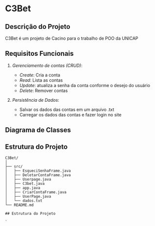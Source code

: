 # C3Bet

## Descrição do Projeto

C3Bet é um projeto de Cacino para o trabalho de POO da UNICAP

## Requisitos Funcionais

1. *Gerenciamento de contas (CRUD)*:
    - *Create*: Cria a conta
    - *Read*: Lista as contas
    - *Update*: atualiza a senha da conta conforme o desejo do usuário
    - *Delete*: Remover contas



3. *Persistência de Dados*:
    - Salvar os dados das contas em um arquivo .txt
    - Carregar os dados das contas e fazer login no site
## Diagrama de Classes

## Estrutura do Projeto
```plaintext
C3Bet/
│
├── src/
│   ├── EsqueciSenhaFrame.java
│   ├── DeletarContaFrame.java
│   ├── Userpage.java
│   ├── C3bet.java
│   ├── app.java
│   ├── CriarContaFrame.java
│   ├── UserPage.java
│   └── dados.txt
└── README.md 

## Estrutura do Projeto

`